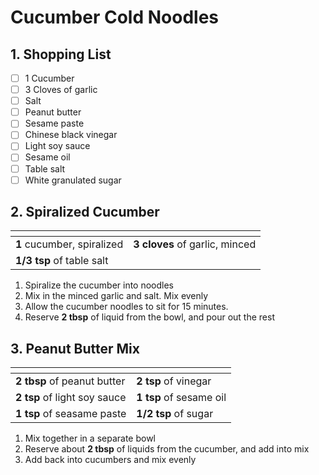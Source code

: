 # Cucumber Cold Noodles
## 1. Shopping List
- [ ] 1 Cucumber
- [ ] 3 Cloves of garlic
- [ ] Salt
- [ ] Peanut butter
- [ ] Sesame paste
- [ ] Chinese black vinegar
- [ ] Light soy sauce
- [ ] Sesame oil
- [ ] Table salt
- [ ] White granulated sugar

## 2. Spiralized Cucumber
|<!-- -->|<!-- -->|
|---|---|
| **1** cucumber, spiralized | **3 cloves** of garlic, minced|
| **1/3 tsp** of table salt| |
1. Spiralize the cucumber into noodles
2. Mix in the minced garlic and salt. Mix evenly
3. Allow the cucumber noodles to sit for 15 minutes.
4. Reserve **2 tbsp** of liquid from the bowl, and pour out the rest

## 3. Peanut Butter Mix
|<!-- -->|<!-- -->|
|---|---|
|**2 tbsp** of peanut butter|**2 tsp** of vinegar|
|**2 tsp** of light soy sauce|**1 tsp** of sesame oil|
|**1 tsp** of seasame paste|**1/2 tsp** of sugar|

1. Mix together in a separate bowl
2. Reserve about **2 tbsp** of liquids from the cucumber, and add into mix
3. Add back into cucumbers and mix evenly